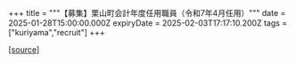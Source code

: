 +++
title = """【募集】栗山町会計年度任用職員（令和7年4月任用）"""
date = 2025-01-28T15:00:00.000Z
expiryDate = 2025-02-03T17:17:10.200Z
tags = ["kuriyama","recruit"]
+++


[[source]](https://www.town.kuriyama.hokkaido.jp/soshiki/27/20600.html)
